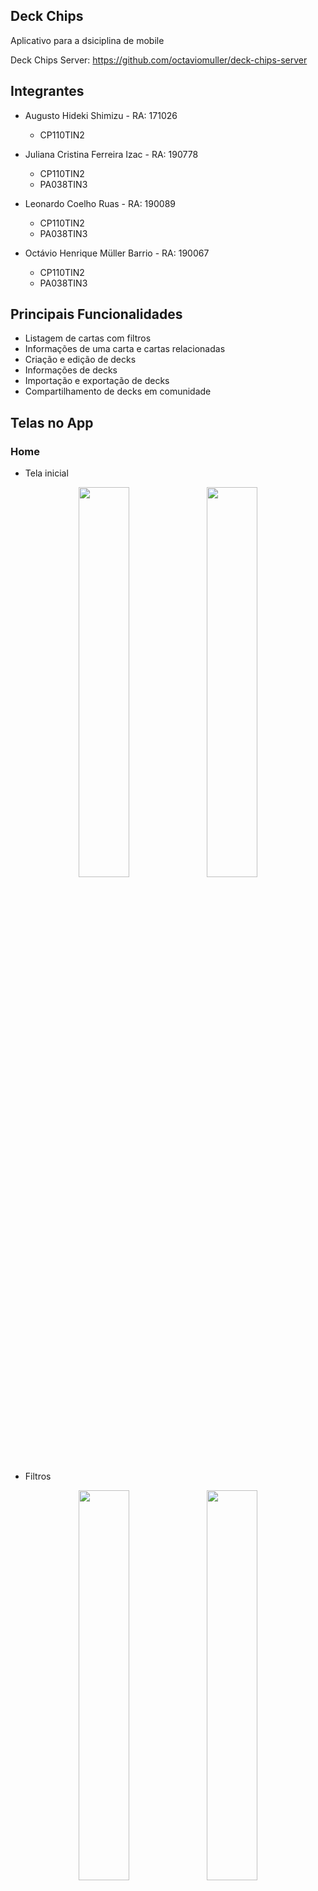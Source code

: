 ## Deck Chips
Aplicativo para a dsiciplina de mobile

Deck Chips Server: https://github.com/octaviomuller/deck-chips-server

## Integrantes
- Augusto Hideki Shimizu - RA: 171026
  - CP110TIN2

- Juliana Cristina Ferreira Izac - RA: 190778
  - CP110TIN2
  - PA038TIN3

- Leonardo Coelho Ruas - RA: 190089
  - CP110TIN2
  - PA038TIN3

- Octávio Henrique Müller Barrio - RA: 190067
  - CP110TIN2
  - PA038TIN3

## Principais Funcionalidades
- Listagem de cartas com filtros
- Informações de uma carta e cartas relacionadas
- Criação e edição de decks
- Informações de decks
- Importação e exportação de decks
- Compartilhamento de decks em comunidade


## Telas no App
### Home
- Tela inicial
<p align="center">
<img src="./assets/home/menu.png" width="40%">
<img src="./assets/home/list.png" width="40%">
</p>

- Filtros
<p align="center">
<img src="./assets/home/filter1.png" width="40%">
<img src="./assets/home/filter2.png" width="40%">
</p>

- Informações da Carta
<p align="center">
<img src="./assets/home/card-info1.png" width="40%">
<img src="./assets/home/card-info2.png" width="40%">
</p>

### Autenticação
<p align="center">
<img src="./assets/auth/create-account.png" width="30%">
<img src="./assets/auth/login.png" width="30%">
<img src="./assets/auth/password.png" width="30%">
</p>

### Favoritos
<p align="center">
<img src="./assets/favorites/cards.png" width="40%">
<img src="./assets/favorites/decks.png" width="40%">
</p>

### Configurações
<p align="center">
<img src="./assets/settings/screen.png" width="40%">
<img src="./assets/settings/select.png" width="40%">
</p>

### Decks
<p align="center">
<img src="./assets/decks/menu.png" width="40%">
<img src="./assets/decks/screen.png" width="40%">
</p>

## Como Utilizar
Antes de começar a utilizar o projeto, certifique-se de que o [Yarn](https://classic.yarnpkg.com/lang/en/docs/install) está devidamente instalado na máquina. 

Em seguida, em um terminal clone o repositório no local desejado com:
```
git clone https://github.com/leoruas/deck-chips-frontend
```

Com o repositório clonado. Abra um emulador ou concte um celular via cabo usb à máquina e, em um terminal na root do projeto, instale as dependências com o comando:
```
yarn install
```

Feito isso, ainda na root do projeto utilize o comando:
```
yarn android
```
Caso esteja utilizando um dispositivo IOS troque 'android' por 'ios'

Esse comando irá buildar o aplicativo e abri-lo automaticamente no dispositivo.